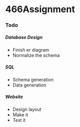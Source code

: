 # 466Assignment

### Todo
##### Database Design
- Finish er diagram
- Normalize the schema

##### SQL
- Schema generation
- Data generation

##### Website
- Design layout
- Make it
- Test it
